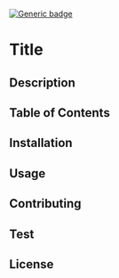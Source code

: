 [![Generic badge](https://img.shields.io/badge/License-MIT-blue.svg)](https://shields.io/)


# Title

## Description

## Table of Contents

## Installation

## Usage

## Contributing

## Test

## License

